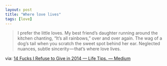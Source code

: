 ```yaml
---
layout: post
title: "Where love lives"
tags: [love]
---
```


>I prefer the little loves. My best friend’s daughter running around the kitchen chanting, “It’s all rainbows,” over and over again. The wag of a dog’s tail when you scratch the sweet spot behind her ear. Neglected nuances, subtle sincerity — that’s where love lives.

via: [14 Fucks I Refuse to Give in 2014 — Life Tips. — Medium](https://medium.com/life-tips/494224e0f983)
